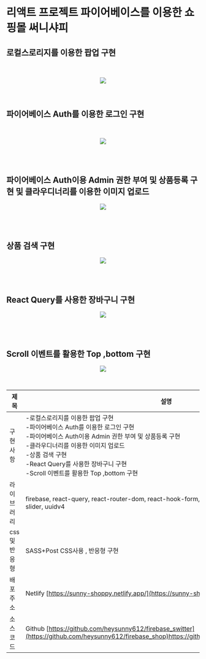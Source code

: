 # 리액트 프로젝트 파이어베이스를 이용한 쇼핑몰 써니샤피 

## 로컬스로리지를 이용한 팝업 구현

<br/>
<br/>

<div align="center">
  <img src="https://github.com/heysunny612/firebase_shop/assets/127499117/c48c3361-0cba-440b-98d8-5d2d7f64d701">
</div>

<br/>
<br/>

## 파이어베이스 Auth를 이용한 로그인 구현

<br/>

<p align="center">
  <img src="https://github.com/heysunny612/firebase_shop/assets/127499117/ad8a619c-f48f-492c-a62c-298b7befa40c">
</p>

<br/>
<br/>

## 파이어베이스 Auth이용 Admin 권한 부여 및 상품등록 구현 및 클라우디너리를 이용한 이미지 업로드 

<p align="center">
  <img src="https://github.com/heysunny612/firebase_shop/assets/127499117/60fb83b7-23ce-4293-bae3-81aa2b36f79b">
</p>

<br/>
<br/>

## 상품 검색 구현 

<p align="center">
  <img src="https://github.com/heysunny612/firebase_shop/assets/127499117/73a764dd-3d75-4772-a951-6dfeb6554e0c">
</p>

<br/>
<br/>

## React Query를 사용한 장바구니 구현

<p align="center">
  <img src="https://github.com/heysunny612/firebase_shop/assets/127499117/47234d74-df80-4675-b4a4-ec364828aa08">
</p>

<br/>
<br/>

## Scroll 이벤트를 활용한 Top ,bottom 구현 

<p align="center">
  <img src="https://github.com/heysunny612/firebase_shop/assets/127499117/5b4e165b-7d09-4550-a29b-3dfeaf7c93e6">
</p>

<br/>

| 제목 | 설명 |
| --- | --- |
| 구현 사항 |	-로컬스로리지를 이용한 팝업 구현<br/>-파이어베이스 Auth를 이용한 로그인 구현 <br/>-파이어베이스 Auth이용 Admin 권한 부여 및 상품등록 구현 <br/>-클라우디너리를 이용한 이미지 업로드 <br/>-상품 검색 구현 <br/>-React Query를 사용한 장바구니 구현<br/>-Scroll 이벤트를 활용한 Top ,bottom 구현 |
| 라이브러리 |	firebase, react-query, react-router-dom, react-hook-form, sass, cloudinary, react-animated-slider, uuidv4 |
| css 및 반응형  | SASS+Post CSS사용 , 반응형 구현  |
| 배포 주소  | Netlify [https://sunny-shoppy.netlify.app/](https://sunny-shoppy.netlify.app/)|
| 소스 코드  | Github [https://github.com/heysunny612/firebase_switter](https://github.com/heysunny612/firebase_shop)https://github.com/heysunny612/firebase_shop|


